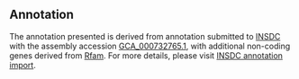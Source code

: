 

Annotation
----------

The annotation presented is derived from annotation submitted to
[INSDC](http://www.insdc.org) with the assembly accession
[GCA\_000732765.1](http://www.ebi.ac.uk/ena/data/view/GCA_000732765.1),
with additional non-coding genes derived from
[Rfam](http://rfam.xfam.org/). For more details, please visit [INSDC
annotation
import](http://ensemblgenomes.org/info/data/insdc_annotation).
